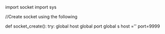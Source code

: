 import socket
import sys

//Create socket using the following

def socket_create():
    try:
        global host
        global port
        global s
        host =''
        port=9999